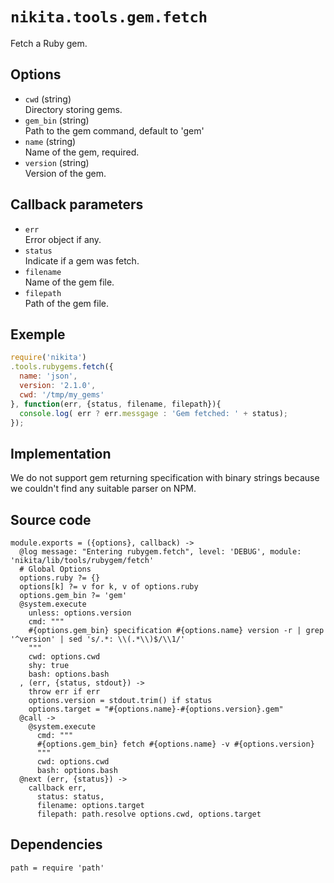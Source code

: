 
# `nikita.tools.gem.fetch`

Fetch a Ruby gem.

## Options

* `cwd` (string)   
  Directory storing gems.
* `gem_bin` (string)   
  Path to the gem command, default to 'gem'
* `name` (string)   
  Name of the gem, required.   
* `version` (string)   
  Version of the gem.

## Callback parameters

* `err`   
  Error object if any.   
* `status`   
  Indicate if a gem was fetch.   
* `filename`   
  Name of the gem file.   
* `filepath`   
  Path of the gem file.   

## Exemple

```js
require('nikita')
.tools.rubygems.fetch({
  name: 'json',
  version: '2.1.0',
  cwd: '/tmp/my_gems'
}, function(err, {status, filename, filepath}){
  console.log( err ? err.messgage : 'Gem fetched: ' + status);
});
```

## Implementation

We do not support gem returning specification with binary strings because we
couldn't find any suitable parser on NPM.

## Source code

    module.exports = ({options}, callback) ->
      @log message: "Entering rubygem.fetch", level: 'DEBUG', module: 'nikita/lib/tools/rubygem/fetch'
      # Global Options
      options.ruby ?= {}
      options[k] ?= v for k, v of options.ruby
      options.gem_bin ?= 'gem'
      @system.execute
        unless: options.version
        cmd: """
        #{options.gem_bin} specification #{options.name} version -r | grep '^version' | sed 's/.*: \\(.*\\)$/\\1/'
        """
        cwd: options.cwd
        shy: true
        bash: options.bash
      , (err, {status, stdout}) ->
        throw err if err
        options.version = stdout.trim() if status
        options.target = "#{options.name}-#{options.version}.gem"
      @call ->
        @system.execute
          cmd: """
          #{options.gem_bin} fetch #{options.name} -v #{options.version}
          """
          cwd: options.cwd
          bash: options.bash
      @next (err, {status}) ->
        callback err, 
          status: status,
          filename: options.target
          filepath: path.resolve options.cwd, options.target

## Dependencies

    path = require 'path'

